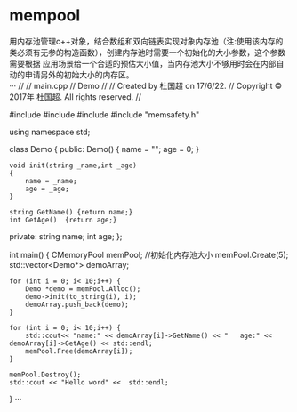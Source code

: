 # mempool
用内存池管理c++对象，结合数组和双向链表实现对象内存池（注:使用该内存的类必须有无参的构造函数），创建内存池时需要一个初始化的大小参数，这个参数需要根据
应用场景给一个合适的预估大小值，当内存池大小不够用时会在内部自动的申请另外的初始大小的内存区。<br>
···
//
//  main.cpp
//  Demo
//
//  Created by 杜国超 on 17/6/22.
//  Copyright © 2017年 杜国超. All rights reserved.
//

#include <vector>
#include <iostream>
#include <string>
#include "memsafety.h"

using namespace std;

class Demo
{
public:
    Demo()
    {
        name = "";
        age = 0;
    }
    
    void init(string _name,int _age)
    {
        name = _name;
        age = _age;
    }
    
    string GetName() {return name;}
    int GetAge()  {return age;}
private:
    string name;
    int age;
};

int main()
{
    CMemoryPool<Demo> memPool;
    //初始化内存池大小
    memPool.Create(5);
    std::vector<Demo*> demoArray;
    
    for (int i = 0; i< 10;i++) {
        Demo *demo = memPool.Alloc();
        demo->init(to_string(i), i);
        demoArray.push_back(demo);
    }
    
    for (int i = 0; i< 10;i++) {
        std::cout<< "name:" << demoArray[i]->GetName() << "   age:" << demoArray[i]->GetAge() << std::endl;
        memPool.Free(demoArray[i]);
    }
    
    memPool.Destroy();
    std::cout << "Hello word" <<  std::endl;
}
···
